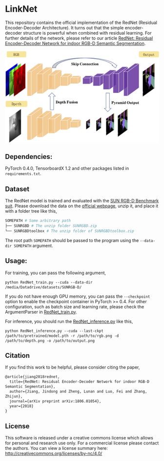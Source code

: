 # LinkNet

This repository contains the official implementation of the RedNet (Residual Encoder-Decoder Architecture). It turns out that the simple encoder-decoder structure is powerful when combined with residual learning. For further details of the network, please refer to our article [RedNet: Residual Encoder-Decoder Network for indoor RGB-D Semantic Segmentation](https://arxiv.org/abs/1806.01054).

![alt text](figure/overall_structure.png  "Overall structure of RedNet")

<!-- <img src="overall_structure.png" width=80% title="Overall structure of RedNet" /> -->

## Dependencies:

PyTorch 0.4.0, TensorboardX 1.2 and other packages listed in `requirements.txt`.

## Dataset

The RedNet model is trained and evaluated with the [SUN RGB-D Benchmark suit](http://rgbd.cs.princeton.edu/paper.pdf). Please download the data on the [official webpage](http://rgbd.cs.princeton.edu), unzip it, and place it with a folder tree like this,

```bash
SOMEPATH # Some arbitrary path
├── SUNRGBD # The unzip folder SUNRGBD.zip
└── SUNRGBDtoolbox # The unzip folder of SUNRGBDtoolbox.zip
```

The root path `SOMEPATH` should be passed to the program using the `--data-dir SOMEPATH` argument.

## Usage:

For training, you can pass the following argument,

```
python RedNet_train.py --cuda --data-dir /media/Datadrive/datasets/SUNRGB-D/
```

If you do not have enough GPU memory, you can pass the `--checkpoint` option to enable the checkpoint container in PyTorch >= 0.4. For other configuration, such as batch size and learning rate, please check the ArgumentParser in [RedNet_train.py](RedNet_train.py).

For inference, you should run the [RedNet_inference.py](RedNet_inference.py) like this,

```
python RedNet_inference.py --cuda --last-ckpt /path/to/pretrained/model.pth -r /path/to/rgb.png -d /path/to/depth.png -o /path/to/output.png
```

## Citation

If you find this work to be helpful, please consider citing the paper,

    @article{jiang2018rednet,
      title={RedNet: Residual Encoder-Decoder Network for indoor RGB-D Semantic Segmentation},
      author={Jiang, Jindong and Zheng, Lunan and Luo, Fei and Zhang, Zhijun},
      journal={arXiv preprint arXiv:1806.01054},
      year={2018}
    }

## License

This software is released under a creative commons license which allows for personal and research use only.
For a commercial license please contact the authors.
You can view a license summary here: http://creativecommons.org/licenses/by-nc/4.0/
